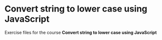 # Convert string to lower case using JavaScript
Exercise files for the course **Convert string to lower case using JavaScript**
